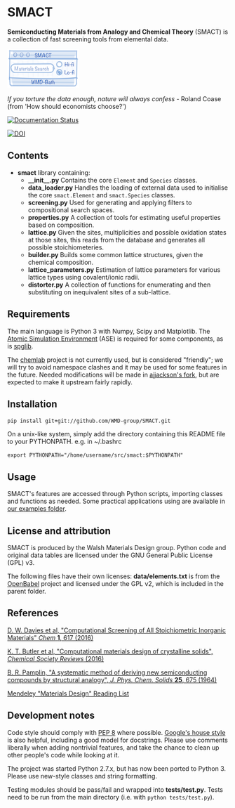 SMACT
=====

**Semiconducting Materials from Analogy and Chemical Theory** (SMACT) is a collection of fast screening tools from elemental data.

![](SMACT.png)

*If you torture the data enough, nature will always confess* - Roland Coase (from 'How should economists choose?')

[![Documentation Status](https://readthedocs.org/projects/smact/badge/?version=latest)](http://smact.readthedocs.org/en/latest/?badge=latest)

[![DOI](https://zenodo.org/badge/14117740.svg)](https://zenodo.org/badge/latestdoi/14117740)

Contents
--------

* **smact** library containing:
  * **\_\_init\_\_.py** Contains the core `Element` and `Species` classes.
  *  **data_loader.py** Handles the loading of external data used to initialise the core `smact.Element` and `smact.Species` classes. 
  *  **screening.py** Used for generating and applying filters to compositional search spaces.
  *  **properties.py** A collection of tools for estimating useful properties based on composition.
  * **lattice.py** Given the sites, multiplicities and possible oxidation states
	at those sites, this reads from the database and generates all possible
	stoichiometeries.
  * **builder.py** Builds some common lattice structures, given the chemical
	composition.
  * **lattice_parameters.py** Estimation of lattice parameters for various lattice types using covalent/ionic radii. 
  * **distorter.py** A collection of functions for enumerating and then
	substituting on inequivalent sites of a sub-lattice.

Requirements
------------

The main language is Python 3 with Numpy, Scipy and Matplotlib.
The [Atomic Simulation Environment](https://wiki.fysik.dtu.dk/ase) 
(ASE) is required for some components, as is [spglib](http://atztogo.github.io/spglib).

The [chemlab](http://chemlab.github.com/chemlab) project is not
currently used, but is considered "friendly"; we will try to avoid
namespace clashes and it may be used for some features in the future.
Needed modifications will be made in [ajjackson's
fork](https://github.com/ajjackson/chemlab), 
but are expected to make it upstream fairly rapidly.

Installation
------------
	pip install git+git://github.com/WMD-group/SMACT.git

On a unix-like system, simply add the directory containing this README file
to your PYTHONPATH. e.g. in ~/.bashrc

    export PYTHONPATH="/home/username/src/smact:$PYTHONPATH"

Usage
-----

SMACT's features are
accessed through Python scripts, importing classes and functions as needed.
Some practical applications using are available in [our examples folder](https://github.com/WMD-group/SMACT/tree/master/examples).

License and attribution
-----------------------

SMACT is produced by the Walsh Materials Design group. Python code
and original data tables are licensed under the GNU General Public
License (GPL) v3.

The following files have their own licenses: **data/elements.txt** is
from the [OpenBabel](http://openbabel.sourceforge.net) project and licensed under the GPL v2, which is
included in the parent folder.

References
----------

[D. W. Davies et al, 
"Computational Screening of All Stoichiometric Inorganic Materials" *Chem* **1**, 617 (2016)](http://www.cell.com/chem/abstract/S2451-9294(16)30155-3)

[K. T. Butler et al, 
"Computational materials design of crystalline solids", *Chemical Society Reviews* (2016)](http://pubs.rsc.org/en/content/articlelanding/2016/cs/c5cs00841g)

[B. R. Pamplin, "A systematic method of deriving new semiconducting
compounds by structural analogy", *J. Phys. Chem. Solids*
**25**, 675 (1964)](http://www.sciencedirect.com/science/article/pii/0022369764901763)

[Mendeley "Materials Design" Reading List](https://www.mendeley.com/groups/8113991/materials-design/overview/)

Development notes
-----------------

Code style should comply with [PEP
8](http://www.python.org/dev/peps/pep-0008) where possible.
[Google's house
style](http://google-styleguide.googlecode.com/svn/trunk/pyguide.html)
is also helpful, including a good model for docstrings.
Please use comments liberally when adding nontrivial features, and
take the chance to clean up other people's code while looking at it.
 
The project was started Python 2.7.x, but has now been ported to Python 3. Please use new-style classes and string formatting.

Testing modules should be pass/fail and wrapped into **tests/test.py**.
Tests need to be run from the main directory (i.e. with `python tests/test.py`).
